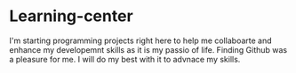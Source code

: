 # Learning-center

I'm starting programming projects right here to help me collaboarte and enhance my developemnt skills as it is my passio of life. Finding Github was a pleasure for me. I will do my best with it to advnace my skills.
